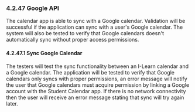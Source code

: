 ### 4.2.47 Google API

The calendar app is able to sync with a Google calendar. Validation will be successful if the application can sync with a user's Google calendar. The system will also be tested to verify that Google calendars doesn't automatically sync without proper access permissions. 

#### 4.2.47.1 Sync Google Calendar

The testers will test the sync functionality between an I-Learn calendar and a Google calendar. The application will be tested to verify that Google calendars only syncs with proper permissions, an error message will notify the user that Google calendars must acquire permission by linking a Google account with the Student Calendar app.  If there is no network connectivity then the user will receive an error message stating that sync will try again later.

